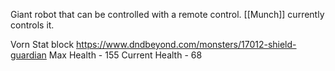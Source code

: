 Giant robot that can be controlled with a remote control. [[Munch]] currently controls it.


Vorn Stat block
https://www.dndbeyond.com/monsters/17012-shield-guardian
Max Health - 155
Current Health - 68